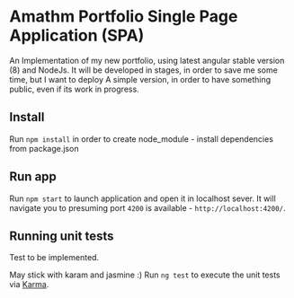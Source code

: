 # Amathm Portfolio Single Page Application (SPA) 

An Implementation of my new portfolio, using latest angular stable version (8) and NodeJs.
It will be developed in stages, in order to save me some time, but I want to deploy
A simple version, in order to have something public, even if its work in progress.

## Install 
Run `npm install` in order to create node_module - install dependencies from package.json

## Run app

Run `npm start` to launch application and open it in localhost sever. It will navigate you to presuming port `4200` is available - `http://localhost:4200/`. 

## Running unit tests

Test to be implemented.

May stick with karam and jasmine :)
Run `ng test` to execute the unit tests via [Karma](https://karma-runner.github.io).



